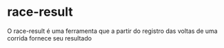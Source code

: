 # race-result
O race-result é uma ferramenta que a partir do registro das voltas de uma corrida fornece seu resultado
